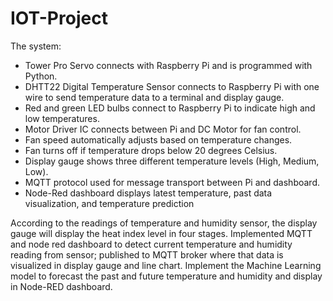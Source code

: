 # IOT-Project

The system: 
- Tower Pro Servo connects with Raspberry Pi and is programmed with Python.
- DHTT22 Digital Temperature Sensor connects to Raspberry Pi with one wire to send temperature data to a terminal and display gauge.
- Red and green LED bulbs connect to Raspberry Pi to indicate high and low temperatures.
- Motor Driver IC connects between Pi and DC Motor for fan control.
- Fan speed automatically adjusts based on temperature changes.
- Fan turns off if temperature drops below 20 degrees Celsius.
- Display gauge shows three different temperature levels (High, Medium, Low).
- MQTT protocol used for message transport between Pi and dashboard.
- Node-Red dashboard displays latest temperature, past data visualization, and temperature prediction

According to the readings of temperature and  humidity sensor, the display gauge will  display the heat index level in four stages.
Implemented MQTT and node red dashboard  to detect current temperature and humidity  reading from sensor; published to MQTT  broker where that data is visualized in display  gauge and line chart.
Implement the Machine Learning model to  forecast the past and future temperature and  humidity and display in Node-RED dashboard.


